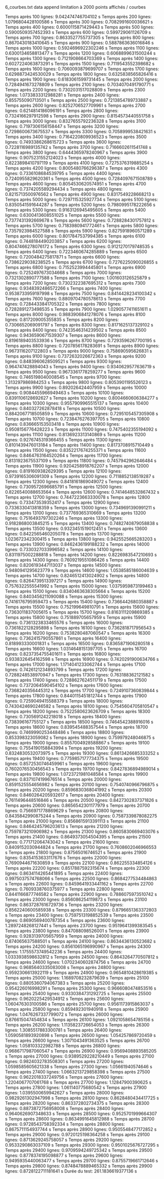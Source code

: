 6_courbes.txt   data append     limitation à 2000 points affichés / courbes

Temps après     100     lignes: 9.042474746704102 s
Temps après     200     lignes: 1.0796804428100586 s
Temps après     300     lignes: 0.7082991600036621 s
Temps après     400     lignes: 0.6000115871429443 s
Temps après     500     lignes: 0.5900509357452393 s
Temps après     600     lignes: 0.599729061126709 s
Temps après     700     lignes: 0.8633527755737305 s
Temps après     800     lignes: 0.8670430183410645 s
Temps après     900     lignes: 0.5887863636016846 s
Temps après     1000    lignes: 0.5924696922302246 s
Temps après     1100    lignes: 0.6300134658813477 s
Temps après     1200    lignes: 0.6068899631500244 s
Temps après     1300    lignes: 0.7121908664703369 s
Temps après     1400    lignes: 0.6027224063873291 s
Temps après     1500    lignes: 0.7119543552398682 s
Temps après     1600    lignes: 0.7060093879699707 s
Temps après     1700    lignes: 0.6298873424530029 s
Temps après     1800    lignes: 0.6325838565826416 s
Temps après     1900    lignes: 0.6183061599731445 s
Temps après     2000    lignes: 0.7284941673278809 s
Temps après     2100    lignes: 0.7034070491790771 s
Temps après     2200    lignes: 0.7302031517028809 s
Temps après     2300    lignes: 1.0733833312988281 s
Temps après     2400    lignes: 0.855755090713501 s
Temps après     2500    lignes: 0.7213854789733887 s
Temps après     2600    lignes: 0.8252706527709961 s
Temps après     2700    lignes: 0.6214814186096191 s
Temps après     2800    lignes: 0.7324166297912598 s
Temps après     2900    lignes: 0.8154573440551758 s
Temps après     3000    lignes: 0.8327655792236328 s
Temps après     3100    lignes: 0.7197306156158447 s
Temps après     3200    lignes: 0.7298600673675537 s
Temps après     3300    lignes: 0.7058999538421631 s
Temps après     3400    lignes: 0.7164220809936523 s
Temps après     3500    lignes: 0.7493386268615723 s
Temps après     3600    lignes: 0.7228116989135742 s
Temps après     3700    lignes: 0.7166602611541748 s
Temps après     3800    lignes: 0.6444365978240967 s
Temps après     3900    lignes: 0.9075231552124023 s
Temps après     4000    lignes: 0.8223898410797119 s
Temps après     4100    lignes: 0.7275376319885254 s
Temps après     4200    lignes: 0.8005480766296387 s
Temps après     4300    lignes: 0.7336108684539795 s
Temps après     4400    lignes: 0.7240955829620361 s
Temps après     4500    lignes: 0.7284097671508789 s
Temps après     4600    lignes: 0.8054530620574951 s
Temps après     4700    lignes: 0.7374205589294434 s
Temps après     4800    lignes: 0.8215713500976562 s
Temps après     4900    lignes: 0.8317549228668213 s
Temps après     5000    lignes: 0.7297115325927734 s
Temps après     5100    lignes: 0.8350541591644287 s
Temps après     5200    lignes: 0.7980995178222656 s
Temps après     5300    lignes: 0.9163126945495605 s
Temps après     5400    lignes: 0.6300413608551025 s
Temps après     5500    lignes: 0.7377431392669678 s
Temps après     5600    lignes: 0.7288284301757812 s
Temps après     5700    lignes: 0.7183980941772461 s
Temps après     5800    lignes: 0.7357923984527588 s
Temps après     5900    lignes: 0.8275918960571289 s
Temps après     6000    lignes: 0.8017847537994385 s
Temps après     6100    lignes: 0.7448184490203857 s
Temps après     6200    lignes: 0.8047466278076172 s
Temps après     6300    lignes: 0.9121270179748535 s
Temps après     6400    lignes: 0.7223460674285889 s
Temps après     6500    lignes: 0.7200484275817871 s
Temps après     6600    lignes: 0.7386229038238525 s
Temps après     6700    lignes: 0.7276225090026855 s
Temps après     6800    lignes: 0.7152523994445801 s
Temps après     6900    lignes: 0.7252497673034668 s
Temps après     7000    lignes: 0.7321302890777588 s
Temps après     7100    lignes: 1.001603126525879 s
Temps après     7200    lignes: 0.7302322387695312 s
Temps après     7300    lignes: 0.9348392486572266 s
Temps après     7400    lignes: 0.9538733959197998 s
Temps après     7500    lignes: 0.8414428234100342 s
Temps après     7600    lignes: 0.8809704780578613 s
Temps après     7700    lignes: 0.7284433841705322 s
Temps après     7800    lignes: 0.7282891273498535 s
Temps après     7900    lignes: 1.0290577411651611 s
Temps après     8000    lignes: 0.9883906841278076 s
Temps après     8100    lignes: 0.817209005355835 s
Temps après     8200    lignes: 0.7306652069091797 s
Temps après     8300    lignes: 0.8171625137329102 s
Temps après     8400    lignes: 0.7423546314239502 s
Temps après     8500    lignes: 0.9436590671539307 s
Temps après     8600    lignes: 0.8196189403533936 s
Temps après     8700    lignes: 0.7293596267700195 s
Temps après     8800    lignes: 0.7207856178283691 s
Temps après     8900    lignes: 0.9673116207122803 s
Temps après     9000    lignes: 0.758690595626831 s
Temps après     9100    lignes: 0.7372632026672363 s
Temps après     9200    lignes: 0.8483960628509521 s
Temps après     9300    lignes: 0.964747428894043 s
Temps après     9400    lignes: 0.9340629577636719 s
Temps après     9500    lignes: 0.9673361778259277 s
Temps après     9600    lignes: 0.7465198040008545 s
Temps après     9700    lignes: 1.313297986984253 s
Temps après     9800    lignes: 0.8053901195526123 s
Temps après     9900    lignes: 0.892026424407959 s
Temps après     10000   lignes: 0.9084455966949463 s
Temps après     10100   lignes: 0.8391106128692627 s
Temps après     10200   lignes: 0.8004660606384277 s
Temps après     10300   lignes: 0.9557909965515137 s
Temps après     10400   lignes: 0.840327262878418 s
Temps après     10500   lignes: 0.8842067718505859 s
Temps après     10600   lignes: 0.7295105457305908 s
Temps après     10700   lignes: 0.7238476276397705 s
Temps après     10800   lignes: 0.836665153503418 s
Temps après     10900   lignes: 0.9508156776428223 s
Temps après     11000   lignes: 0.7475402355194092 s
Temps après     11100   lignes: 0.8136923313140869 s
Temps après     11200   lignes: 0.9276745319366455 s
Temps après     11300   lignes: 0.8101439476013184 s
Temps après     11400   lignes: 0.8173708915710449 s
Temps après     11500   lignes: 0.8352217674255371 s
Temps après     11600   lignes: 0.8464763164520264 s
Temps après     11700   lignes: 0.8131923675537109 s
Temps après     11800   lignes: 0.7457942962646484 s
Temps après     11900   lignes: 0.9204258918762207 s
Temps après     12000   lignes: 0.8191609382629395 s
Temps après     12100   lignes: 0.9739165306091309 s
Temps après     12200   lignes: 0.7118852138519287 s
Temps après     12300   lignes: 0.8418161869049072 s
Temps après     12400   lignes: 0.7309572696685791 s
Temps après     12500   lignes: 0.8226540088653564 s
Temps après     12600   lignes: 0.7414648532867432 s
Temps après     12700   lignes: 0.7447223663330078 s
Temps après     12800   lignes: 0.733473539352417 s
Temps après     12900   lignes: 0.7336330413818359 s
Temps après     13000   lignes: 0.7349691390991211 s
Temps après     13100   lignes: 0.737769365310669 s
Temps après     13200   lignes: 0.7516493797302246 s
Temps après     13300   lignes: 0.9182868003845215 s
Temps après     13400   lignes: 0.7482740879058838 s
Temps après     13500   lignes: 0.9323451519012451 s
Temps après     13600   lignes: 0.8422565460205078 s
Temps après     13700   lignes: 1.023672342300415 s
Temps après     13800   lignes: 0.9425525665283203 s
Temps après     13900   lignes: 0.8462436199188232 s
Temps après     14000   lignes: 0.7330327033996582 s
Temps après     14100   lignes: 0.8311975002288818 s
Temps après     14200   lignes: 0.8226983547210693 s
Temps après     14300   lignes: 0.7609219551086426 s
Temps après     14400   lignes: 0.8206193447113037 s
Temps après     14500   lignes: 0.9480941295623779 s
Temps après     14600   lignes: 1.0538585186004639 s
Temps après     14700   lignes: 0.8246512413024902 s
Temps après     14800   lignes: 0.8264739513397217 s
Temps après     14900   lignes: 0.7576322555541992 s
Temps après     15000   lignes: 1.0375959873199463 s
Temps après     15100   lignes: 0.8340463638305664 s
Temps après     15200   lignes: 0.8403456211090088 s
Temps après     15300   lignes: 0.7416176795959473 s
Temps après     15400   lignes: 0.7366442680358887 s
Temps après     15500   lignes: 0.752199649810791 s
Temps après     15600   lignes: 0.7363011837005615 s
Temps après     15700   lignes: 0.8163111209869385 s
Temps après     15800   lignes: 0.751889705657959 s
Temps après     15900   lignes: 0.7361323833465576 s
Temps après     16000   lignes: 0.7361822128295898 s
Temps après     16100   lignes: 0.7362818717956543 s
Temps après     16200   lignes: 0.7538280487060547 s
Temps après     16300   lignes: 0.7362415790557861 s
Temps après     16400   lignes: 0.818993330001831 s
Temps après     16500   lignes: 0.8365871906280518 s
Temps après     16600   lignes: 1.0314648151397705 s
Temps après     16700   lignes: 0.8237354755401611 s
Temps après     16800   lignes: 0.9338326454162598 s
Temps après     16900   lignes: 0.7420291900634766 s
Temps après     17000   lignes: 1.1714041233062744 s
Temps après     17100   lignes: 0.7426121234893799 s
Temps après     17200   lignes: 0.7288248538970947 s
Temps après     17300   lignes: 0.763188362121582 s
Temps après     17400   lignes: 0.7288627624511719 s
Temps après     17500   lignes: 0.7372064590454102 s
Temps après     17600   lignes: 0.7368240356445312 s
Temps après     17700   lignes: 0.7249107360839844 s
Temps après     17800   lignes: 0.8440115451812744 s
Temps après     17900   lignes: 0.7259049415588379 s
Temps après     18000   lignes: 0.7430424690246582 s
Temps après     18100   lignes: 0.7545604705810547 s
Temps après     18200   lignes: 0.7522580623626709 s
Temps après     18300   lignes: 0.7305691242218018 s
Temps après     18400   lignes: 0.738396167755127 s
Temps après     18500   lignes: 0.7464542388916016 s
Temps après     18600   lignes: 0.839545488357544 s
Temps après     18700   lignes: 0.7469990253448486 s
Temps après     18800   lignes: 0.853398323059082 s
Temps après     18900   lignes: 0.759979248046875 s
Temps après     19000   lignes: 0.8557004928588867 s
Temps après     19100   lignes: 0.7554190158843994 s
Temps après     19200   lignes: 0.8324830532073975 s
Temps après     19300   lignes: 0.8613426685333252 s
Temps après     19400   lignes: 0.7759857177734375 s
Temps après     19500   lignes: 0.8572530746459961 s
Temps après     19600   lignes: 0.7602076530456543 s
Temps après     19700   lignes: 0.8427836894989014 s
Temps après     19800   lignes: 1.0723721981048584 s
Temps après     19900   lignes: 0.8371074199676514 s
Temps après     20000   lignes: 0.8591525554656982 s
Temps après     20100   lignes: 0.7540740966796875 s
Temps après     20200   lignes: 0.8596830368041992 s
Temps après     20300   lignes: 0.8460264205932617 s
Temps après     20400   lignes: 0.7611496448516846 s
Temps après     20500   lignes: 0.8427302837371826 s
Temps après     20600   lignes: 0.8656542301177979 s
Temps après     20700   lignes: 0.7566971778869629 s
Temps après     20800   lignes: 0.8435842990875244 s
Temps après     20900   lignes: 0.7587339878082275 s
Temps après     21000   lignes: 0.8568615913391113 s
Temps après     21100   lignes: 0.8464245796203613 s
Temps après     21200   lignes: 0.7597873210906982 s
Temps après     21300   lignes: 0.8605830669403076 s
Temps après     21400   lignes: 0.8649373054504395 s
Temps après     21500   lignes: 0.771712064743042 s
Temps après     21600   lignes: 0.8409152030944824 s
Temps après     21700   lignes: 0.7608602046966553 s
Temps après     21800   lignes: 0.87565016746521 s
Temps après     21900   lignes: 0.8354153633117676 s
Temps après     22000   lignes: 0.7690944671630859 s
Temps après     22100   lignes: 0.862255334854126 s
Temps après     22200   lignes: 0.8517887592315674 s
Temps après     22300   lignes: 0.8634114265441895 s
Temps après     22400   lignes: 0.9975037574768066 s
Temps après     22500   lignes: 0.8684277534484863 s
Temps après     22600   lignes: 0.8459641933441162 s
Temps après     22700   lignes: 0.7609338760375977 s
Temps après     22800   lignes: 0.8441166877746582 s
Temps après     22900   lignes: 0.7886075973510742 s
Temps après     23000   lignes: 0.856086254119873 s
Temps après     23100   lignes: 0.8637287616729736 s
Temps après     23200   lignes: 0.8562240600585938 s
Temps après     23300   lignes: 0.8796651363372803 s
Temps après     23400   lignes: 0.7597513198852539 s
Temps après     23500   lignes: 0.8690569400787354 s
Temps après     23600   lignes: 1.2897248268127441 s
Temps après     23700   lignes: 0.9519641399383545 s
Temps après     23800   lignes: 0.847088098526001 s
Temps après     23900   lignes: 0.9283139705657959 s
Temps après     24000   lignes: 0.874065637588501 s
Temps après     24100   lignes: 0.8634436130523682 s
Temps après     24200   lignes: 0.8561065196990967 s
Temps après     24300   lignes: 1.1755573749542236 s
Temps après     24400   lignes: 1.0333938598632812 s
Temps après     24500   lignes: 0.8643264770507812 s
Temps après     24600   lignes: 1.0702340602874756 s
Temps après     24700   lignes: 0.9685640335083008 s
Temps après     24800   lignes: 0.9592306613922119 s
Temps après     24900   lignes: 0.9654810428619385 s
Temps après     25000   lignes: 1.1689708232879639 s
Temps après     25100   lignes: 0.8805360794067383 s
Temps après     25200   lignes: 0.954226016998291 s
Temps après     25300   lignes: 0.9666080474853516 s
Temps après     25400   lignes: 0.9330384731292725 s
Temps après     25500   lignes: 0.9620225429534912 s
Temps après     25600   lignes: 1.060476303100586 s
Temps après     25700   lignes: 0.9561173915863037 s
Temps après     25800   lignes: 0.859492301940918 s
Temps après     25900   lignes: 1.0476267337799072 s
Temps après     26000   lignes: 0.876615047454834 s
Temps après     26100   lignes: 1.0921058654785156 s
Temps après     26200   lignes: 1.1135823726654053 s
Temps après     26300   lignes: 1.3085517883300781 s
Temps après     26400   lignes: 1.0590581893920898 s
Temps après     26500   lignes: 1.054257869720459 s
Temps après     26600   lignes: 1.3071043491363525 s
Temps après     26700   lignes: 1.058103322982788 s
Temps après     26800   lignes: 0.9686717987060547 s
Temps après     26900   lignes: 0.9569408893585205 s
Temps après     27000   lignes: 0.9389529228210449 s
Temps après     27100   lignes: 0.9824032783508301 s
Temps après     27200   lignes: 1.0598585605621338 s
Temps après     27300   lignes: 1.05661940574646 s
Temps après     27400   lignes: 1.0663213729858398 s
Temps après     27500   lignes: 0.9622018337249756 s
Temps après     27600   lignes: 1.2204067707061768 s
Temps après     27700   lignes: 1.12847900390625 s
Temps après     27800   lignes: 1.061140775680542 s
Temps après     27900   lignes: 1.0395500659942627 s
Temps après     28000   lignes: 0.9829261302947998 s
Temps après     28100   lignes: 0.8628480434417725 s
Temps après     28200   lignes: 0.863372802734375 s
Temps après     28300   lignes: 0.8873872756958008 s
Temps après     28400   lignes: 0.9640626907348633 s
Temps après     28500   lignes: 0.9525701999664307 s
Temps après     28600   lignes: 0.8634991645812988 s
Temps après     28700   lignes: 0.9728543758392334 s
Temps après     28800   lignes: 0.8675711154937744 s
Temps après     28900   lignes: 0.9505548477172852 s
Temps après     29000   lignes: 0.9720125198364258 s
Temps après     29100   lignes: 0.8713629245758057 s
Temps après     29200   lignes: 0.9533290863037109 s
Temps après     29300   lignes: 0.9501025676727295 s
Temps après     29400   lignes: 0.9709594249725342 s
Temps après     29500   lignes: 0.8778374195098877 s
Temps après     29600   lignes: 0.9495935440063477 s
Temps après     29700   lignes: 0.8755719661712646 s
Temps après     29800   lignes: 0.8748478889465332 s
Temps après     29900   lignes: 0.8728122711181641 s
Durée du test: 261.1836619377136 s